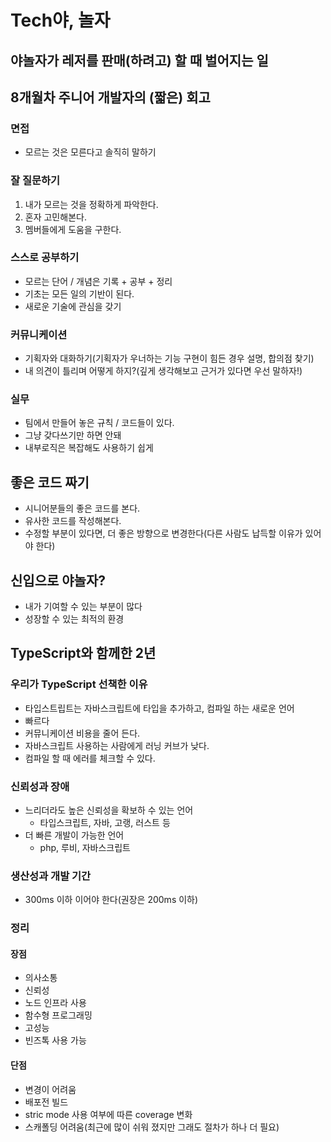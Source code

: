 # Tech야, 놀자

## 야놀자가 레저를 판매(하려고) 할 때 벌어지는 일

## 8개월차 주니어 개발자의 (짧은) 회고

### 면접

- 모르는 것은 모른다고 솔직히 말하기

### 잘 질문하기

1. 내가 모르는 것을 정확하게 파악한다.
2. 혼자 고민해본다.
3. 멤버들에게 도움을 구한다.

### 스스로 공부하기

- 모르는 단어 / 개념은 기록 + 공부 + 정리
- 기초는 모든 일의 기반이 된다.
- 새로운 기술에 관심을 갖기

### 커뮤니케이션

- 기획자와 대화하기(기획자가 우너하는 기능 구현이 힘든 경우 설명, 합의점 찾기)
- 내 의견이 틀리며 어떻게 하지?(깊게 생각해보고 근거가 있다면 우선 말하자!)

### 실무

- 팀에서 만들어 놓은 규칙 / 코드들이 있다.
- 그냥 갖다쓰기만 하면 안돼
- 내부로직은 복잡해도 사용하기 쉽게

## 좋은 코드 짜기

- 시니어분들의 좋은 코드를 본다.
- 유사한 코드를 작성해본다.
- 수정할 부분이 있다면, 더 좋은 방향으로 변경한다(다른 사람도 납득할 이유가 있어야 한다)

## 신입으로 야놀자?

- 내가 기여할 수 있는 부분이 많다
- 성장할 수 있는 최적의 환경

## TypeScript와 함께한 2년

### 우리가 TypeScript 선책한 이유

- 타입스트립트는 자바스크립트에 타입을 추가하고, 컴파일 하는 새로운 언어
- 빠르다
- 커뮤니케이션 비용을 줄어 든다.
- 자바스크립트 사용하는 사람에게 러닝 커브가 낮다.
- 컴파일 할 때 에러를 체크할 수 있다.

### 신뢰성과 장애

- 느리더라도 높은 신뢰성을 확보하 수 있는 언어
  - 타입스크립트, 자바, 고랭, 러스트 등
- 더 빠른 개발이 가능한 언어
  - php, 루비, 자바스크립트

### 생산성과 개발 기간

- 300ms 이하 이어야 한다(권장은 200ms 이하)

### 정리

#### 장점

- 의사소통
- 신뢰성
- 노드 인프라 사용
- 함수형 프로그래밍
- 고성능
- 빈즈톡 사용 가능

#### 단점

- 변경이 어려움
- 배포전 빌드
- stric mode 사용 여부에 따른 coverage 변화
- 스캐폴딩 어려움(최근에 많이 쉬워 졌지만 그래도 절차가 하나 더 필요)
